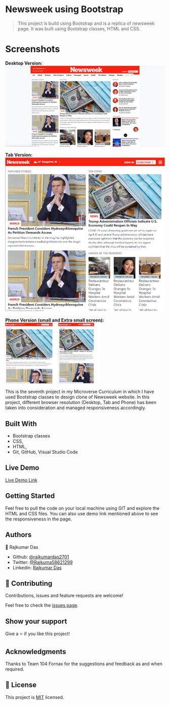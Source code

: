# Newsweek using Bootstrap

> This project is build using Bootstrap and is a replica of newsweek page. It was built using Bootstrap classes, HTML and CSS.

# Screenshots

<strong>Desktop Version:</strong>
<img width="960" alt="The Next Web" src="https://github.com/rajkumardas2701/Bootstrap-Newsweek/blob/feature/img/Desktop1.jpg">

<strong>Tab Version:</strong><br>
<img width="600" alt="The Next Web" src="https://github.com/rajkumardas2701/Bootstrap-Newsweek/blob/feature/img/tab1.jpg">

<strong>Phone Version (small and Extra small screen):</strong><br>
<img width="300" alt="The Next Web" src="https://github.com/rajkumardas2701/Bootstrap-Newsweek/blob/feature/img/phone1.jpg">

This is the seventh project in my Microverse Curriculum in which I have used Bootstrap classes to design clone of Newsweek website.
In this project, different browser resolution (Desktop, Tab and Phone) has been taken into consideration and managed responsiveness accordingly.

## Built With

- Bootstrap classes
- CSS,
- HTML,
- Git, GitHub, Visual Studio Code

## Live Demo

[Live Demo Link](https://rawcdn.githack.com/rajkumardas2701/Bootstrap-Newsweek/f91f5762ed80c647024703f39e9688b986410c98/index.html)


## Getting Started

Feel free to pull the code on your local machine using GIT and explore the HTML and CSS files.
You can also use demo link mentioned above to see the responsiveness in the page.

## Authors

👤 Rajkumar Das

- Github: [@rajkumardas2701](https://github.com/rajkumardas2701)
- Twitter: [@Rajkuma58621299](https://twitter.com/Rajkuma58621299)
- Linkedin: [Rajkumar Das](https://www.linkedin.com/in/rajkumar-das-41308961/)

## 🤝 Contributing

Contributions, issues and feature requests are welcome!

Feel free to check the [issues page](https://github.com/rajkumardas2701/Bootstrap-Newsweek/issues).

## Show your support

Give a ⭐️ if you like this project!

## Acknowledgments

Thanks to Team 104 Fornax for the suggestions and feedback as and when required.

## 📝 License

This project is [MIT](lic.url) licensed.
